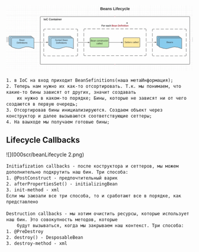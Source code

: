 ![](000scr/BeansLifecycle.png)

    1. в IoC на вход приходит BeanSefinitions(наша метаИнформация);
    2. Теперь нам нужно их как-то отсортировать. Т.к. мы понимаем, что какие-то бины зависят от других, значит создавать 
        их нужно в каком-то порядке; Бины, которые не зависят ни от чего создаются в первую очередь;
    3. Отсортировав бины инициализируются. Создаем объект через конструктор и далее вызываются соответствующие сеттеры;
    4. На ваыходе мы получаем готовые бины;

## Lifecycle Callbacks
![](000scr/beanLifecycle 2.png)

    Initiafization callbacks - после коструктора и сеттеров, мы можем дополнительно подкрутить наш бин. Три способа:
    1. @PostConstruct - предпочтительный варик
    2. afterPropertiesSet() - initializingBean
    3. init-method - xml
    Если мы заюзали все три способа, то и сработают все в порядке, как представлено

    Destruction callbacks - мы хотим очистить ресурсы, которые использует наш бин. Это совокупность методов, которые 
        будут вызываться, когда мы закрываем наш контекст. Три способа:
    1. @PreDestroy
    2. destroy() - DesposableBean
    3. destroy-method - xml
    